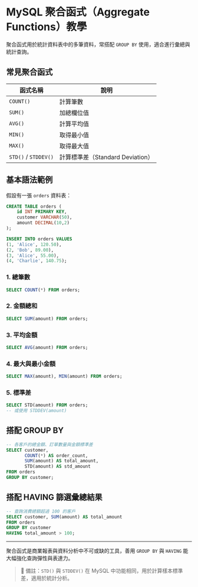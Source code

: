 # MySQL 聚合函式（Aggregate Functions）教學

聚合函式用於統計資料表中的多筆資料，常搭配 `GROUP BY` 使用，適合進行彙總與統計查詢。

## 常見聚合函式

| 函式名稱                 | 說明                        |
| -------------------- | ------------------------- |
| `COUNT()`            | 計算筆數                      |
| `SUM()`              | 加總欄位值                     |
| `AVG()`              | 計算平均值                     |
| `MIN()`              | 取得最小值                     |
| `MAX()`              | 取得最大值                     |
| `STD()` / `STDDEV()` | 計算標準差（Standard Deviation） |

## 基本語法範例

假設有一張 `orders` 資料表：

```sql
CREATE TABLE orders (
    id INT PRIMARY KEY,
    customer VARCHAR(50),
    amount DECIMAL(10,2)
);

INSERT INTO orders VALUES
(1, 'Alice', 120.50),
(2, 'Bob', 89.00),
(3, 'Alice', 55.00),
(4, 'Charlie', 140.75);
```

### 1. 總筆數

```sql
SELECT COUNT(*) FROM orders;
```

### 2. 金額總和

```sql
SELECT SUM(amount) FROM orders;
```

### 3. 平均金額

```sql
SELECT AVG(amount) FROM orders;
```

### 4. 最大與最小金額

```sql
SELECT MAX(amount), MIN(amount) FROM orders;
```

### 5. 標準差

```sql
SELECT STD(amount) FROM orders;
-- 或使用 STDDEV(amount)
```

## 搭配 GROUP BY

```sql
-- 各客戶的總金額、訂單數量與金額標準差
SELECT customer,
       COUNT(*) AS order_count,
       SUM(amount) AS total_amount,
       STD(amount) AS std_amount
FROM orders
GROUP BY customer;
```

## 搭配 HAVING 篩選彙總結果

```sql
-- 查詢消費總額超過 100 的客戶
SELECT customer, SUM(amount) AS total_amount
FROM orders
GROUP BY customer
HAVING total_amount > 100;
```

---

聚合函式是商業報表與資料分析中不可或缺的工具，善用 `GROUP BY` 與 `HAVING` 能大幅強化查詢彈性與表達力。

> 📌 備註：`STD()` 與 `STDDEV()` 在 MySQL 中功能相同，用於計算樣本標準差，適用於統計分析。
